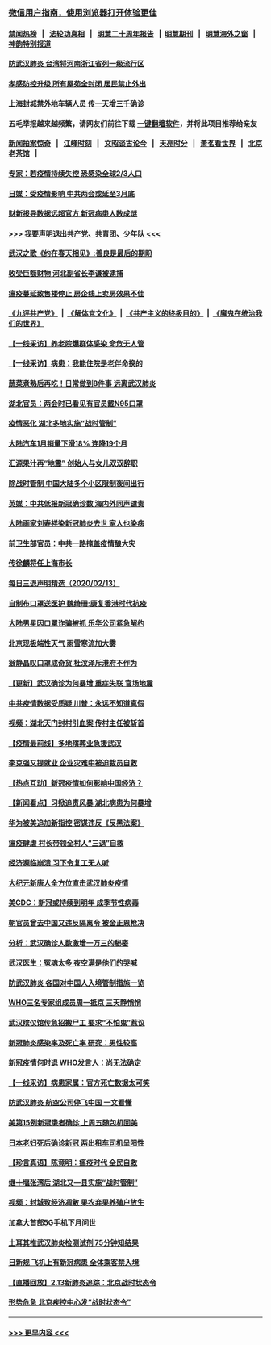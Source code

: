 ### [微信用户指南，使用浏览器打开体验更佳](https://github.com/gfw-breaker/banned-news1/blob/master/indexes/wechat-guide.md?t=0)
#### [禁闻热榜](热点新闻.md?t=0)  &nbsp;&nbsp;|&nbsp;&nbsp; [法轮功真相](https://github.com/gfw-breaker/truth/blob/master/README.md?t=0) &nbsp;&nbsp;|&nbsp;&nbsp; [明慧二十周年报告](https://github.com/gfw-breaker/mh-reports/blob/master/README.md?t=0) &nbsp;&nbsp;|&nbsp;&nbsp;[明慧期刊](https://github.com/gfw-breaker/mh-qikan) &nbsp;&nbsp;|&nbsp;&nbsp; [明慧海外之窗](https://github.com/gfw-breaker/mh-news/blob/master/README.md?t=0) &nbsp;&nbsp;|&nbsp;&nbsp; [神韵特别报道](https://github.com/gfw-breaker/mh-news/blob/master/shenyun.md?t=0)
#### [防武汉肺炎 台湾将河南浙江省列一级流行区](../pages/nsc413/n11868612.md?t=02141902) 
#### [孝感防控升级 所有屋苑全封闭 居民禁止外出](../pages/nsc413/n11868558.md?t=02141902) 
#### [上海封城禁外地车辆人员 传一天增三千确诊](../pages/nsc413/n11868378.md?t=02141902) 
#### 五毛举报越来越频繁，请网友们前往下载 [一键翻墙软件](https://github.com/gfw-breaker/ssr-accounts)，并将此项目推荐给亲友
#### [新闻拍案惊奇](https://github.com/gfw-breaker/banned-news1/blob/master/pages/link4.md) &nbsp;&nbsp;|&nbsp;&nbsp; [江峰时刻](https://github.com/gfw-breaker/banned-news1/blob/master/pages/link4.md) &nbsp;&nbsp;|&nbsp;&nbsp; [文昭谈古论今](https://github.com/gfw-breaker/banned-news1/blob/master/pages/link4.md) &nbsp;&nbsp;|&nbsp;&nbsp; [天亮时分](https://github.com/gfw-breaker/banned-news1/blob/master/pages/link4.md) &nbsp;&nbsp;|&nbsp;&nbsp; [萧茗看世界](https://github.com/gfw-breaker/banned-news1/blob/master/pages/link4.md) &nbsp;&nbsp;|&nbsp;&nbsp; [北京老茶馆](https://github.com/gfw-breaker/banned-news1/blob/master/pages/link4.md) &nbsp;&nbsp;|&nbsp;&nbsp; 
#### [专家：若疫情持续失控 恐感染全球2/3人口](../pages/nsc413/n11868428.md?t=02141902) 
#### [日媒：受疫情影响 中共两会或延至3月底](../pages/nsc413/n11868231.md?t=02141902) 
#### [财新报导数据远超官方 新冠病患人数成谜](../pages/nsc413/n11868190.md?t=02141902) 
#### [>>> 我要声明退出共产党、共青团、少年队 <<<](https://github.com/begood0513/goodnews/blob/master/quit/letter.md) 
#### [武汉之歌《约在春天相见》:善良是最后的期盼](../pages/nsc413/n11868413.md?t=02141902) 
#### [收受巨额财物 河北副省长李谦被逮捕](../pages/nsc413/n11868451.md?t=02141902) 
#### [瘟疫蔓延致售楼停止 房企线上卖房效果不佳](../pages/nsc413/n11868146.md?t=02141902) 
#### [《九评共产党》](https://github.com/begood0513/9ping.md/blob/master/README.md) &nbsp;|&nbsp; [《解体党文化》](../../../../jtdwh.md/blob/master/README.md)  &nbsp;|&nbsp; [《共产主义的终极目的》](../../../../gczydzjmd.md/blob/master/README.md) &nbsp;|&nbsp; [《魔鬼在统治我们的世界》](../../../../mgztzwmdsj.md/blob/master/README.md) 
#### [【一线采访】养老院爆群体感染 命危无人管](../pages/nsc413/n11868341.md?t=02141902) 
#### [【一线采访】病患：我能住院是老伴命换的](../pages/nsc413/n11867769.md?t=02141902) 
#### [蔬菜煮熟后再吃！日常做到8件事 远离武汉肺炎](../pages/nsc413/n11867364.md?t=02141902) 
#### [湖北官员：两会时已看见有官员戴N95口罩](../pages/nsc413/n11867926.md?t=02141902) 
#### [疫情恶化 湖北多地实施“战时管制”](../pages/nsc413/n11868179.md?t=02141902) 
#### [大陆汽车1月销量下滑18% 连降19个月](../pages/nsc413/n11867516.md?t=02141902) 
#### [汇源果汁再“地震” 创始人与女儿双双辞职](../pages/nsc413/n11867908.md?t=02141902) 
#### [除战时管制 中国大陆多个小区限制夜间出行](../pages/nsc413/n11867833.md?t=02141902) 
#### [英媒：中共低报新冠确诊数 海内外同声谴责](../pages/nsc413/n11867421.md?t=02141902) 
#### [大陆画家刘寿祥染新冠肺炎去世 家人也染病](../pages/nsc413/n11867813.md?t=02141902) 
#### [前卫生部官员：中共一路掩盖疫情酿大灾](../pages/nsc413/n11867590.md?t=02141902) 
#### [传徐麟将任上海市长](../pages/nsc413/n11867709.md?t=02141902) 
#### [每日三退声明精选（2020/02/13）](../pages/nsc413/n11867712.md?t=02141902) 
#### [自制布口罩送医护 魏绮珊:康复香港时代抗疫](../pages/nsc413/n11867481.md?t=02141902) 
#### [大陆男星因口罩诈骗被抓 乐华公司紧急解约](../pages/nsc413/n11867354.md?t=02141902) 
#### [北京现极端性天气 雨雪寒流加大雾](../pages/nsc413/n11867619.md?t=02141902) 
#### [翁静晶叹口罩成奇货 杜汶泽斥港府不作为](../pages/nsc413/n11867016.md?t=02141902) 
#### [【更新】武汉确诊为何暴增 重症失联 官场地震](../pages/nsc413/n11801312.md?t=02141902) 
#### [中共疫情数据受质疑 川普：永远不知道真假](../pages/nsc413/n11867195.md?t=02141902) 
#### [视频：湖北天门封村引血案 传村主任被斩首](../pages/nsc413/n11867382.md?t=02141902) 
#### [【疫情最前线】多地殡葬业急援武汉](../pages/nsc413/n11866914.md?t=02141902) 
#### [李克强又提就业 企业灾难中被迫裁员自救](../pages/nsc413/n11867323.md?t=02141902) 
#### [【热点互动】新冠疫情如何影响中国经济？](../pages/nsc413/n11867208.md?t=02141902) 
#### [【新闻看点】习掀追责风暴 湖北病患为何暴增](../pages/nsc413/n11867035.md?t=02141902) 
#### [华为被美追加新指控 密谋违反《反黑法案》](../pages/nsc413/n11867191.md?t=02141902) 
#### [瘟疫肆虐 村长带领全村人“三退”自救](../pages/nsc413/n11861714.md?t=02141902) 
#### [经济濒临崩溃 习下令复工无人听](../pages/nsc413/n11867269.md?t=02141902) 
#### [大纪元新唐人全方位直击武汉肺炎疫情](../pages/nsc413/n11859405.md?t=02141902) 
#### [美CDC：新冠或持续到明年 成季节性病毒](../pages/nsc413/n11867279.md?t=02141902) 
#### [朝官员曾去中国又违反隔离令 被金正恩枪决](../pages/nsc413/n11867087.md?t=02141902) 
#### [分析：武汉确诊人数激增一万三的秘密](../pages/nsc413/n11866187.md?t=02141902) 
#### [武汉医生：冤魂太多 夜空满是他们的哭喊](../pages/nsc413/n11867107.md?t=02141902) 
#### [防武汉肺炎 各国对中国人入境管制措施一览](../pages/nsc413/n11838726.md?t=02141902) 
#### [WHO三名专家组成员周一抵京 三天静悄悄](../pages/nsc413/n11866947.md?t=02141902) 
#### [武汉殡仪馆传急招搬尸工 要求“不怕鬼”惹议](../pages/nsc413/n11866834.md?t=02141902) 
#### [新冠肺炎感染率及死亡率 研究：男性较高](../pages/nsc413/n11866956.md?t=02141902) 
#### [新冠疫情何时退 WHO发言人：尚无法确定](../pages/nsc413/n11866864.md?t=02141902) 
#### [【一线采访】病患家属：官方死亡数据太可笑](../pages/nsc413/n11866840.md?t=02141902) 
#### [防武汉肺炎 航空公司停飞中国 一文看懂](../pages/nsc413/n11866800.md?t=02141902) 
#### [美第15例新冠患者确诊 上周五随包机回美](../pages/nsc413/n11866852.md?t=02141902) 
#### [日本老妇死后确诊新冠 两出租车司机呈阳性](../pages/nsc413/n11866755.md?t=02141902) 
#### [【珍言真语】陈竟明：瘟疫时代 全民自救](../pages/nsc413/n11866765.md?t=02141902) 
#### [继十堰张湾后 湖北又一县实施“战时管制”](../pages/nsc413/n11866748.md?t=02141902) 
#### [视频：封城致经济凋敝 果农弃果养殖户放生](../pages/nsc413/n11866120.md?t=02141902) 
#### [加拿大首部5G手机下月问世](../pages/nsc413/n11864631.md?t=02141902) 
#### [土耳其推武汉肺炎检测试剂 75分钟知结果](../pages/nsc413/n11866520.md?t=02141902) 
#### [日新规 飞机上有新冠病患 全体乘客禁入境](../pages/nsc413/n11866233.md?t=02141902) 
#### [【直播回放】2.13新肺炎追踪：北京战时状态令](../pages/nsc413/n11866261.md?t=02141902) 
#### [形势危急 北京疾控中心发“战时状态令”](../pages/nsc413/n11866362.md?t=02141902) 

----
#### [ >>> 更早内容 <<< ](../indexes/nsc413-earlier.md)
